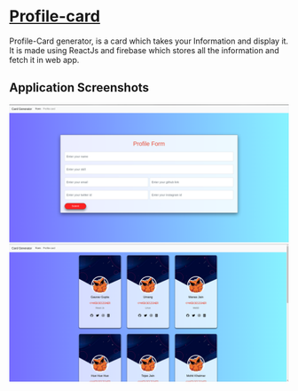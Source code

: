 # [Profile-card](https://profilecardgen.netlify.app/)

Profile-Card generator, is a card which takes your Information and display it. It is made using ReactJs and firebase which stores all the information and fetch it in web app.

## Application Screenshots


<img src="assets/psnap.png" alt="profile-card Screenshot" />
<img src="assets/psnap2.png" alt="profile-card Screenshot" />